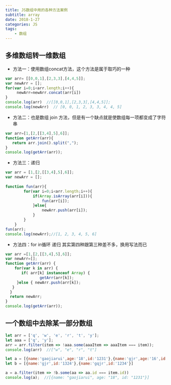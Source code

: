 ```yaml
---
title: JS数组中用的各种方法案例
subtitle: array
date: 2018-1-27
categories: JS
tags:
    - 数组
---
```

## 多维数组转一维数组
+ 方法一：使用数组concat方法，这个方法是属于取巧的一种
```javascript
var arr= [[0,0,1],[2,3,3],[4,4,5]];
var newArr = [];
for(var i=0;i<arr.length;i++){
     newArr=newArr.concat(arr[i])            
}
console.log(arr)  //[[0,0,1],[2,3,3],[4,4,5]];
console.log(newArr)  // [0, 0, 1, 2, 3, 3, 4, 4, 5]
```
+ 方法二：也是数组 join 方法，但是有一个缺点就是使数组每一项都变成了字符串
```javascript
var arr=[1,[2,[[3,4],5],6]];
function getArr(arr){ 
   return arr.join().split(","); 
} 
console.log(getArr(arr));
```
+ 方法三：递归
```javascript
var arr = [1,[2,[[3,4],5],6]];
var newArr = [];
    
function fun(arr){
        for(var i=0;i<arr.length;i++){
            if(Array.isArray(arr[i])){
                fun(arr[i]);
            }else{
                newArr.push(arr[i]);
            }
        }
    }
fun(arr);
console.log(newArr);//[1, 2, 3, 4, 5, 6]
```
+ 方法四：for in循环  递归
其实第四种跟第三种差不多，换用写法而已
```javascript
var arr =[1,[2,[[3,4],5],6]];
var newArr=[]; 
function getArr(arr) { 
    for(var k in arr) { 
       if( arr[k] instanceof Array) {
               getArr(arr[k]); 
     }else { newArr.push(arr[k]); 
   } 
  } 
  return newArr;
} 
console.log(getArr(arr));
```

## 一个数组中去除某一部分数组
```javascript
let arr = ['q', 'w', 'e', 'r', 't', 'y'];
let aaa = ['q', 'y'];
arr = arr.filter(item => !aaa.some(aaaItem => aaaItem === item));
console.log(arr)  //["w", "e", "r", "t"]
```

```javascript
let a = [{name:'gaojiarui',age:'18',id:'1231'},{name:'gjr',age:'16',id:'1324'},{namg:'gqjr',age:'17',id:'1234'}];
let b = [{name:'gjr',id:'1324'},{name:'gqjr',id:'1234'}]

a = a.filter(item => !b.some(aa => aa.id === item.id))
console.log(a);  //[{name: "gaojiarui", age: "18", id: "1231"}]
```


